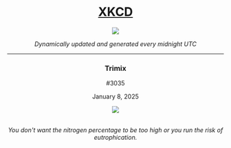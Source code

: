 
<h1 align="center"><a href="https://xkcd.com">XKCD</a></h1>
<div align="center">
    <img src="https://img.shields.io/github/last-commit/ShashashankThakur/XKCD?label=last%20updated" />
</div>

<p align="center"><i>Dynamically updated and generated every midnight UTC</i></p>
<hr>
<div align="center">
    <h3><strong>Trimix</strong></h3>
    <p>#3035</p>
    <p>January 8, 2025</p>
    <img src="https://imgs.xkcd.com/comics/trimix.png">
    <br></br>
    <p><i>You don't want the nitrogen percentage to be too high or you run the risk of eutrophication.</i></p>
</div>
